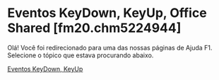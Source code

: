 
# Eventos KeyDown, KeyUp, Office Shared [fm20.chm5224944]

Olá! Você foi redirecionado para uma das nossas páginas de Ajuda F1. Selecione o tópico que estava procurando abaixo.

[Eventos KeyDown, KeyUp](http://msdn.microsoft.com/library/dde8140e-ebd7-2ad1-6585-65ffe65b3c22%28Office.15%29.aspx)
